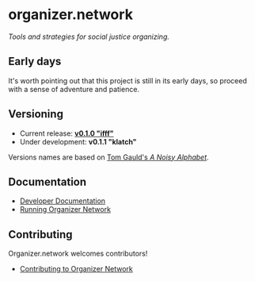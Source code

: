 # organizer.network

_Tools and strategies for social justice organizing._

## Early days

It's worth pointing out that this project is still in its early days, so proceed with a sense of adventure and patience.

## Versioning

* Current release: __[v0.1.0 "ifff"](https://github.com/organizer-network/organizer.network/releases/tag/v0.1.0)__
* Under development: __v0.1.1 "klatch"__

Versions names are based on [Tom Gauld's *A Noisy Alphabet*](http://myjetpack.tumblr.com/post/65442529656/a-noisy-alphabet-a-new-screenprint-by-tom).

## Documentation

* [Developer Documentation](docs/developer/README.md)
* [Running Organizer Network](docs/running/README.md)

## Contributing

Organizer.network welcomes contributors!

* [Contributing to Organizer Network](CONTRIBUTING.md)
